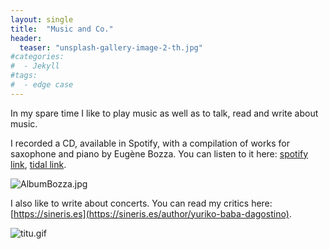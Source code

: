 ```yaml
---
layout: single
title:  "Music and Co."
header:
  teaser: "unsplash-gallery-image-2-th.jpg"
#categories: 
#  - Jekyll
#tags:
#  - edge case
---
```


In my spare time I like to play music as well as to talk, read and write about music. 

I recorded a CD, available in Spotify, with a compilation of works for saxophone and piano by Eugène Bozza. You can listen to it here: [spotify link](https://open.spotify.com/intl-es/album/1trG4jSg5FkegeBfbXVidx?si=VPMFWLQkQquMGZ7sOFnC_A), [tidal link](https://tidal.com/browse/album/218713426).

![AlbumBozza.jpg](https://drive.google.com/file/d/1yAc3twy1inGvdg4Jr199KiZnKKIXKnRg/view?usp=sharing)

I also like to write about concerts. You can read my critics here: [https://sineris.es](https://sineris.es/author/yuriko-baba-dagostino).

![titu.gif](https://drive.google.com/file/d/1yooa_OEEjoKRSzwT3aT6_WOSnaQ-Kqhw/view?usp=sharing)
